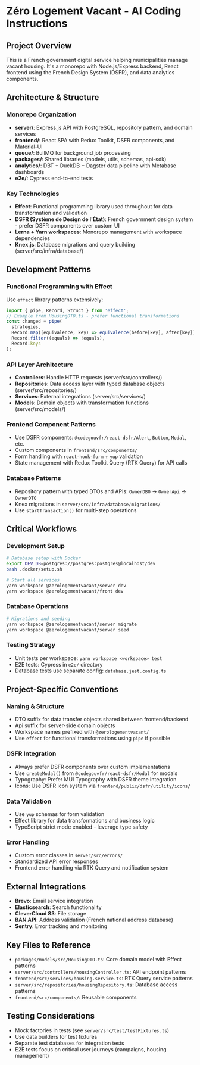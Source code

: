 # Zéro Logement Vacant - AI Coding Instructions

## Project Overview

This is a French government digital service helping municipalities manage vacant housing. It's a monorepo with Node.js/Express backend, React frontend using the French Design System (DSFR), and data analytics components.

## Architecture & Structure

### Monorepo Organization

- **server/**: Express.js API with PostgreSQL, repository pattern, and domain services
- **frontend/**: React SPA with Redux Toolkit, DSFR components, and Material-UI
- **queue/**: BullMQ for background job processing
- **packages/**: Shared libraries (models, utils, schemas, api-sdk)
- **analytics/**: DBT + DuckDB + Dagster data pipeline with Metabase dashboards
- **e2e/**: Cypress end-to-end tests

### Key Technologies

- **Effect**: Functional programming library used throughout for data transformation and validation
- **DSFR (Système de Design de l'État)**: French government design system - prefer DSFR components over custom UI
- **Lerna + Yarn workspaces**: Monorepo management with workspace dependencies
- **Knex.js**: Database migrations and query building (server/src/infra/database/)

## Development Patterns

### Functional Programming with Effect

Use `effect` library patterns extensively:

```typescript
import { pipe, Record, Struct } from 'effect';
// Example from HousingDTO.ts - prefer functional transformations
const changed = pipe(
  strategies,
  Record.map((equivalence, key) => equivalence(before[key], after[key])),
  Record.filter((equals) => !equals),
  Record.keys
);
```

### API Layer Architecture

- **Controllers**: Handle HTTP requests (server/src/controllers/)
- **Repositories**: Data access layer with typed database objects (server/src/repositories/)
- **Services**: External integrations (server/src/services/)
- **Models**: Domain objects with transformation functions (server/src/models/)

### Frontend Component Patterns

- Use DSFR components: `@codegouvfr/react-dsfr/Alert`, `Button`, `Modal`, etc.
- Custom components in `frontend/src/components/`
- Form handling with `react-hook-form` + `yup` validation
- State management with Redux Toolkit Query (RTK Query) for API calls

### Database Patterns

- Repository pattern with typed DTOs and APIs: `OwnerDBO` → `OwnerApi` → `OwnerDTO`
- Knex migrations in `server/src/infra/database/migrations/`
- Use `startTransaction()` for multi-step operations

## Critical Workflows

### Development Setup

```bash
# Database setup with Docker
export DEV_DB=postgres://postgres:postgres@localhost/dev
bash .docker/setup.sh

# Start all services
yarn workspace @zerologementvacant/server dev
yarn workspace @zerologementvacant/front dev
```

### Database Operations

```bash
# Migrations and seeding
yarn workspace @zerologementvacant/server migrate
yarn workspace @zerologementvacant/server seed
```

### Testing Strategy

- Unit tests per workspace: `yarn workspace <workspace> test`
- E2E tests: Cypress in `e2e/` directory
- Database tests use separate config: `database.jest.config.ts`

## Project-Specific Conventions

### Naming & Structure

- DTO suffix for data transfer objects shared between frontend/backend
- Api suffix for server-side domain objects
- Workspace names prefixed with `@zerologementvacant/`
- Use `effect` for functional transformations using `pipe` if possible

### DSFR Integration

- Always prefer DSFR components over custom implementations
- Use `createModal()` from `@codegouvfr/react-dsfr/Modal` for modals
- Typography: Prefer MUI Typography with DSFR theme integration
- Icons: Use DSFR icon system via `frontend/public/dsfr/utility/icons/`

### Data Validation

- Use `yup` schemas for form validation
- Effect library for data transformations and business logic
- TypeScript strict mode enabled - leverage type safety

### Error Handling

- Custom error classes in `server/src/errors/`
- Standardized API error responses
- Frontend error handling via RTK Query and notification system

## External Integrations

- **Brevo**: Email service integration
- **Elasticsearch**: Search functionality
- **CleverCloud S3**: File storage
- **BAN API**: Address validation (French national address database)
- **Sentry**: Error tracking and monitoring

## Key Files to Reference

- `packages/models/src/HousingDTO.ts`: Core domain model with Effect patterns
- `server/src/controllers/housingController.ts`: API endpoint patterns
- `frontend/src/services/housing.service.ts`: RTK Query service patterns
- `server/src/repositories/housingRepository.ts`: Database access patterns
- `frontend/src/components/`: Reusable components

## Testing Considerations

- Mock factories in tests (see `server/src/test/testFixtures.ts`)
- Use data builders for test fixtures
- Separate test databases for integration tests
- E2E tests focus on critical user journeys (campaigns, housing management)
